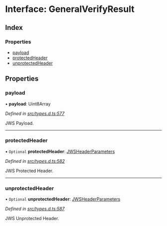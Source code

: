 # Interface: GeneralVerifyResult

## Index

### Properties

* [payload](_types_d_.generalverifyresult.md#payload)
* [protectedHeader](_types_d_.generalverifyresult.md#protectedheader)
* [unprotectedHeader](_types_d_.generalverifyresult.md#unprotectedheader)

## Properties

### payload

•  **payload**: Uint8Array

*Defined in [src/types.d.ts:577](https://github.com/panva/jose/blob/v3.5.2/src/types.d.ts#L577)*

JWS Payload.

___

### protectedHeader

• `Optional` **protectedHeader**: [JWSHeaderParameters](_types_d_.jwsheaderparameters.md)

*Defined in [src/types.d.ts:582](https://github.com/panva/jose/blob/v3.5.2/src/types.d.ts#L582)*

JWS Protected Header.

___

### unprotectedHeader

• `Optional` **unprotectedHeader**: [JWSHeaderParameters](_types_d_.jwsheaderparameters.md)

*Defined in [src/types.d.ts:587](https://github.com/panva/jose/blob/v3.5.2/src/types.d.ts#L587)*

JWS Unprotected Header.
